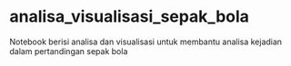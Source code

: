 # analisa_visualisasi_sepak_bola
Notebook berisi analisa dan visualisasi untuk membantu analisa kejadian dalam pertandingan sepak bola
